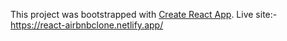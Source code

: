 This project was bootstrapped with [Create React App](https://github.com/facebook/create-react-app).
Live site:- https://react-airbnbclone.netlify.app/

